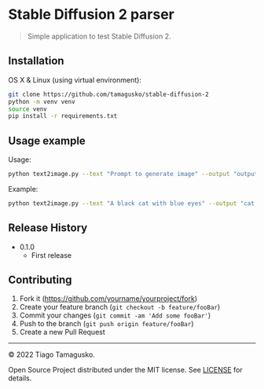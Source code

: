 # Stable Diffusion 2 parser
> Simple application to test Stable Diffusion 2.

## Installation

OS X & Linux (using virtual environment):

```sh
git clone https://github.com/tamagusko/stable-diffusion-2
python -m venv venv
source venv
pip install -r requirements.txt
```

## Usage example

Usage:  
```sh
python text2image.py --text "Prompt to generate image" --output "output.png"
```

Example:  
```sh
python text2image.py --text "A black cat with blue eyes" --output "cat.png"
```

## Release History

* 0.1.0
    * First release

## Contributing

1. Fork it (<https://github.com/yourname/yourproject/fork>)
2. Create your feature branch (`git checkout -b feature/fooBar`)
3. Commit your changes (`git commit -am 'Add some fooBar'`)
4. Push to the branch (`git push origin feature/fooBar`)
5. Create a new Pull Request

---

© 2022 Tiago Tamagusko.

Open Source Project distributed under the MIT license. See [LICENSE](LICENSE) for details.
